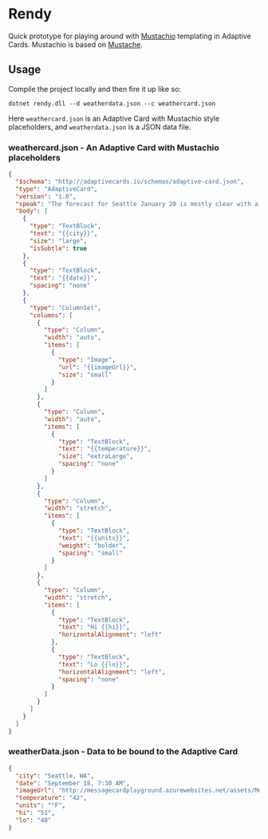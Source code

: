 # Rendy
Quick prototype for playing around with [Mustachio](https://github.com/wildbit/mustachio/wiki) templating in Adaptive Cards. Mustachio is based on [Mustache](https://mustache.github.io/).

## Usage
Compile the project locally and then fire it up like so:

`dotnet rendy.dll --d weatherdata.json --c weathercard.json`

Here `weathercard.json` is an Adaptive Card with Mustachio style placeholders, and `weatherdata.json` is a JSON data file.

### weathercard.json - An Adaptive Card with Mustachio placeholders

```json
{
  "$schema": "http://adaptivecards.io/schemas/adaptive-card.json",
  "type": "AdaptiveCard",
  "version": "1.0",
  "speak": "The forecast for Seattle January 20 is mostly clear with a High of 51 degrees and Low of 40 degrees",
  "body": [
    {
      "type": "TextBlock",
      "text": "{{city}}",
      "size": "large",
      "isSubtle": true
    },
    {
      "type": "TextBlock",
      "text": "{{date}}",
      "spacing": "none"
    },
    {
      "type": "ColumnSet",
      "columns": [
        {
          "type": "Column",
          "width": "auto",
          "items": [
            {
              "type": "Image",
              "url": "{{imageUrl}}",
              "size": "small"
            }
          ]
        },
        {
          "type": "Column",
          "width": "auto",
          "items": [
            {
              "type": "TextBlock",
              "text": "{{temperature}}",
              "size": "extraLarge",
              "spacing": "none"
            }
          ]
        },
        {
          "type": "Column",
          "width": "stretch",
          "items": [
            {
              "type": "TextBlock",
              "text": "{{units}}",
              "weight": "bolder",
              "spacing": "small"
            }
          ]
        },
        {
          "type": "Column",
          "width": "stretch",
          "items": [
            {
              "type": "TextBlock",
              "text": "Hi {{hi}}",
              "horizontalAlignment": "left"
            },
            {
              "type": "TextBlock",
              "text": "Lo {{lo}}",
              "horizontalAlignment": "left",
              "spacing": "none"
            }
          ]
        }
      ]
    }
  ]
}
```

### weatherData.json - Data to be bound to the Adaptive Card
```json
{
  "city": "Seattle, WA",
  "date": "September 18, 7:30 AM",
  "imageUrl": "http://messagecardplayground.azurewebsites.net/assets/Mostly%20Cloudy-Square.png",
  "temperature": "42",
  "units": "°F",
  "hi": "51",
  "lo": "40"
}
```

